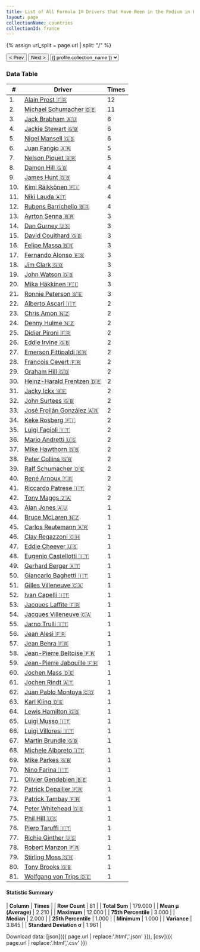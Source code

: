 ```yaml
---
title: List of All Formula 1® Drivers that Have Been in the Podium in France by Number of Times
layout: page
collectionName: countries
collectionId: france
---
```


{% assign url_split = page.url | split: "/" %}
<div id="collection-navigation">
<button onclick="selector.options[selector.selectedIndex-1].value && (window.location = selector.options[selector.selectedIndex-1].value);">&lt; Prev</button>
<button onclick="selector.options[selector.selectedIndex+1].value && (window.location = selector.options[selector.selectedIndex+1].value);">Next &gt;</button>
<select id="selector" onchange="this.options[this.selectedIndex].value && (window.location = this.options[this.selectedIndex].value);">
  {% for collectionId in site.data[page.collectionName].refs %}
    {% if collectionId == page.collectionId %}
      {% assign selected = "selected" %}
    {% else %}
      {% assign selected = "" %}
    {% endif %}
    {% assign profile = site.data[page.collectionName][collectionId].profile %}
    <option value="/f1/{{ page.collectionName }}/{{ collectionId }}/{{ url_split[4] }}" {{ selected }}>{{ profile.collection_name }}</option>
  {% endfor %}
</select>
</div>

<canvas id="chart" width="400" height="180"></canvas>
<script>
var data = {
    "datasets": [
        {
            "backgroundColor": [
                "#9C8E8D",
                "#9C8E8D",
                "#9C8E8D",
                "#9C8E8D",
                "#9C8E8D",
                "#9C8E8D",
                "#9C8E8D",
                "#9C8E8D",
                "#9C8E8D",
                "#9C8E8D",
                "#9C8E8D",
                "#9C8E8D",
                "#9C8E8D",
                "#9C8E8D",
                "#9C8E8D",
                "#9C8E8D",
                "#9C8E8D",
                "#9C8E8D",
                "#9C8E8D",
                "#9C8E8D",
                "#9C8E8D",
                "#9C8E8D",
                "#9C8E8D",
                "#9C8E8D",
                "#9C8E8D",
                "#9C8E8D",
                "#9C8E8D",
                "#9C8E8D",
                "#9C8E8D",
                "#9C8E8D",
                "#9C8E8D",
                "#9C8E8D",
                "#9C8E8D",
                "#9C8E8D",
                "#9C8E8D",
                "#9C8E8D",
                "#9C8E8D",
                "#9C8E8D",
                "#9C8E8D",
                "#9C8E8D",
                "#9C8E8D",
                "#9C8E8D",
                "#9C8E8D",
                "#9C8E8D",
                "#9C8E8D",
                "#9C8E8D",
                "#9C8E8D",
                "#9C8E8D",
                "#9C8E8D",
                "#9C8E8D",
                "#9C8E8D",
                "#9C8E8D",
                "#9C8E8D",
                "#9C8E8D",
                "#9C8E8D",
                "#9C8E8D",
                "#9C8E8D",
                "#9C8E8D",
                "#9C8E8D",
                "#9C8E8D",
                "#9C8E8D",
                "#9C8E8D",
                "#9C8E8D",
                "#9C8E8D",
                "#9C8E8D",
                "#9C8E8D",
                "#9C8E8D",
                "#9C8E8D",
                "#9C8E8D",
                "#9C8E8D",
                "#9C8E8D",
                "#9C8E8D",
                "#9C8E8D",
                "#9C8E8D",
                "#9C8E8D",
                "#9C8E8D",
                "#9C8E8D",
                "#9C8E8D",
                "#9C8E8D",
                "#9C8E8D",
                "#9C8E8D"
            ],
            "borderColor": [
                "#1D181E",
                "#1D181E",
                "#1D181E",
                "#1D181E",
                "#1D181E",
                "#1D181E",
                "#1D181E",
                "#1D181E",
                "#1D181E",
                "#1D181E",
                "#1D181E",
                "#1D181E",
                "#1D181E",
                "#1D181E",
                "#1D181E",
                "#1D181E",
                "#1D181E",
                "#1D181E",
                "#1D181E",
                "#1D181E",
                "#1D181E",
                "#1D181E",
                "#1D181E",
                "#1D181E",
                "#1D181E",
                "#1D181E",
                "#1D181E",
                "#1D181E",
                "#1D181E",
                "#1D181E",
                "#1D181E",
                "#1D181E",
                "#1D181E",
                "#1D181E",
                "#1D181E",
                "#1D181E",
                "#1D181E",
                "#1D181E",
                "#1D181E",
                "#1D181E",
                "#1D181E",
                "#1D181E",
                "#1D181E",
                "#1D181E",
                "#1D181E",
                "#1D181E",
                "#1D181E",
                "#1D181E",
                "#1D181E",
                "#1D181E",
                "#1D181E",
                "#1D181E",
                "#1D181E",
                "#1D181E",
                "#1D181E",
                "#1D181E",
                "#1D181E",
                "#1D181E",
                "#1D181E",
                "#1D181E",
                "#1D181E",
                "#1D181E",
                "#1D181E",
                "#1D181E",
                "#1D181E",
                "#1D181E",
                "#1D181E",
                "#1D181E",
                "#1D181E",
                "#1D181E",
                "#1D181E",
                "#1D181E",
                "#1D181E",
                "#1D181E",
                "#1D181E",
                "#1D181E",
                "#1D181E",
                "#1D181E",
                "#1D181E",
                "#1D181E",
                "#1D181E"
            ],
            "borderWidth": 1,
            "data": [
                12.0,
                11.0,
                6.0,
                6.0,
                6.0,
                5.0,
                5.0,
                4.0,
                4.0,
                4.0,
                4.0,
                4.0,
                3.0,
                3.0,
                3.0,
                3.0,
                3.0,
                3.0,
                3.0,
                3.0,
                3.0,
                2.0,
                2.0,
                2.0,
                2.0,
                2.0,
                2.0,
                2.0,
                2.0,
                2.0,
                2.0,
                2.0,
                2.0,
                2.0,
                2.0,
                2.0,
                2.0,
                2.0,
                2.0,
                2.0,
                2.0,
                2.0,
                1.0,
                1.0,
                1.0,
                1.0,
                1.0,
                1.0,
                1.0,
                1.0,
                1.0,
                1.0,
                1.0,
                1.0,
                1.0,
                1.0,
                1.0,
                1.0,
                1.0,
                1.0,
                1.0,
                1.0,
                1.0,
                1.0,
                1.0,
                1.0,
                1.0,
                1.0,
                1.0,
                1.0,
                1.0,
                1.0,
                1.0,
                1.0,
                1.0,
                1.0,
                1.0,
                1.0,
                1.0,
                1.0,
                1.0
            ],
            "label": "Times"
        }
    ],
    "labels": [
        "Alain Prost",
        "Michael Schumacher",
        "Jack Brabham",
        "Jackie Stewart",
        "Nigel Mansell",
        "Juan Fangio",
        "Nelson Piquet",
        "Damon Hill",
        "James Hunt",
        "Kimi Räikkönen",
        "Niki Lauda",
        "Rubens Barrichello",
        "Ayrton Senna",
        "Dan Gurney",
        "David Coulthard",
        "Felipe Massa",
        "Fernando Alonso",
        "Jim Clark",
        "John Watson",
        "Mika Häkkinen",
        "Ronnie Peterson",
        "Alberto Ascari",
        "Chris Amon",
        "Denny Hulme",
        "Didier Pironi",
        "Eddie Irvine",
        "Emerson Fittipaldi",
        "François Cevert",
        "Graham Hill",
        "Heinz-Harald Frentzen",
        "Jacky Ickx",
        "John Surtees",
        "José Froilán González",
        "Keke Rosberg",
        "Luigi Fagioli",
        "Mario Andretti",
        "Mike Hawthorn",
        "Peter Collins",
        "Ralf Schumacher",
        "René Arnoux",
        "Riccardo Patrese",
        "Tony Maggs",
        "Alan Jones",
        "Bruce McLaren",
        "Carlos Reutemann",
        "Clay Regazzoni",
        "Eddie Cheever",
        "Eugenio Castellotti",
        "Gerhard Berger",
        "Giancarlo Baghetti",
        "Gilles Villeneuve",
        "Ivan Capelli",
        "Jacques Laffite",
        "Jacques Villeneuve",
        "Jarno Trulli",
        "Jean Alesi",
        "Jean Behra",
        "Jean-Pierre Beltoise",
        "Jean-Pierre Jabouille",
        "Jochen Mass",
        "Jochen Rindt",
        "Juan Pablo Montoya",
        "Karl Kling",
        "Lewis Hamilton",
        "Luigi Musso",
        "Luigi Villoresi",
        "Martin Brundle",
        "Michele Alboreto",
        "Mike Parkes",
        "Nino Farina",
        "Olivier Gendebien",
        "Patrick Depailler",
        "Patrick Tambay",
        "Peter Whitehead",
        "Phil Hill",
        "Piero Taruffi",
        "Richie Ginther",
        "Robert Manzon",
        "Stirling Moss",
        "Tony Brooks",
        "Wolfgang von Trips"
    ]
};
var options = {
  legend: {
    display: false
  },
  scales: {
    xAxes: [{
      ticks: {
        beginAtZero: true,
        maxRotation: 180,
        display: window.innerWidth > 800
      }
    }],
    yAxes: [{
      ticks: {
        beginAtZero: true
      }
    }]
  },
  onResize: function(chart, size) {
    chart.options.scales.xAxes[0].ticks.display = size.width > 800;
  }
};
var chart = new Chart("chart", {
    data: data,
    type: 'bar',
    options: options
});
</script>



### Data Table

| # | Driver | Times |
|--|--|--|
| 1. | [Alain Prost 🇫🇷](/f1/drivers/prost) | 12 |
| 2. | [Michael Schumacher 🇩🇪](/f1/drivers/michael_schumacher) | 11 |
| 3. | [Jack Brabham 🇦🇺](/f1/drivers/jack_brabham) | 6 |
| 4. | [Jackie Stewart 🇬🇧](/f1/drivers/stewart) | 6 |
| 5. | [Nigel Mansell 🇬🇧](/f1/drivers/mansell) | 6 |
| 6. | [Juan Fangio 🇦🇷](/f1/drivers/fangio) | 5 |
| 7. | [Nelson Piquet 🇧🇷](/f1/drivers/piquet) | 5 |
| 8. | [Damon Hill 🇬🇧](/f1/drivers/damon_hill) | 4 |
| 9. | [James Hunt 🇬🇧](/f1/drivers/hunt) | 4 |
| 10. | [Kimi Räikkönen 🇫🇮](/f1/drivers/raikkonen) | 4 |
| 11. | [Niki Lauda 🇦🇹](/f1/drivers/lauda) | 4 |
| 12. | [Rubens Barrichello 🇧🇷](/f1/drivers/barrichello) | 4 |
| 13. | [Ayrton Senna 🇧🇷](/f1/drivers/senna) | 3 |
| 14. | [Dan Gurney 🇺🇸](/f1/drivers/gurney) | 3 |
| 15. | [David Coulthard 🇬🇧](/f1/drivers/coulthard) | 3 |
| 16. | [Felipe Massa 🇧🇷](/f1/drivers/massa) | 3 |
| 17. | [Fernando Alonso 🇪🇸](/f1/drivers/alonso) | 3 |
| 18. | [Jim Clark 🇬🇧](/f1/drivers/clark) | 3 |
| 19. | [John Watson 🇬🇧](/f1/drivers/watson) | 3 |
| 20. | [Mika Häkkinen 🇫🇮](/f1/drivers/hakkinen) | 3 |
| 21. | [Ronnie Peterson 🇸🇪](/f1/drivers/peterson) | 3 |
| 22. | [Alberto Ascari 🇮🇹](/f1/drivers/ascari) | 2 |
| 23. | [Chris Amon 🇳🇿](/f1/drivers/amon) | 2 |
| 24. | [Denny Hulme 🇳🇿](/f1/drivers/hulme) | 2 |
| 25. | [Didier Pironi 🇫🇷](/f1/drivers/pironi) | 2 |
| 26. | [Eddie Irvine 🇬🇧](/f1/drivers/irvine) | 2 |
| 27. | [Emerson Fittipaldi 🇧🇷](/f1/drivers/emerson_fittipaldi) | 2 |
| 28. | [François Cevert 🇫🇷](/f1/drivers/cevert) | 2 |
| 29. | [Graham Hill 🇬🇧](/f1/drivers/hill) | 2 |
| 30. | [Heinz-Harald Frentzen 🇩🇪](/f1/drivers/frentzen) | 2 |
| 31. | [Jacky Ickx 🇧🇪](/f1/drivers/ickx) | 2 |
| 32. | [John Surtees 🇬🇧](/f1/drivers/surtees) | 2 |
| 33. | [José Froilán González 🇦🇷](/f1/drivers/gonzalez) | 2 |
| 34. | [Keke Rosberg 🇫🇮](/f1/drivers/keke_rosberg) | 2 |
| 35. | [Luigi Fagioli 🇮🇹](/f1/drivers/fagioli) | 2 |
| 36. | [Mario Andretti 🇺🇸](/f1/drivers/mario_andretti) | 2 |
| 37. | [Mike Hawthorn 🇬🇧](/f1/drivers/hawthorn) | 2 |
| 38. | [Peter Collins 🇬🇧](/f1/drivers/collins) | 2 |
| 39. | [Ralf Schumacher 🇩🇪](/f1/drivers/ralf_schumacher) | 2 |
| 40. | [René Arnoux 🇫🇷](/f1/drivers/arnoux) | 2 |
| 41. | [Riccardo Patrese 🇮🇹](/f1/drivers/patrese) | 2 |
| 42. | [Tony Maggs 🇿🇦](/f1/drivers/maggs) | 2 |
| 43. | [Alan Jones 🇦🇺](/f1/drivers/jones) | 1 |
| 44. | [Bruce McLaren 🇳🇿](/f1/drivers/mclaren) | 1 |
| 45. | [Carlos Reutemann 🇦🇷](/f1/drivers/reutemann) | 1 |
| 46. | [Clay Regazzoni 🇨🇭](/f1/drivers/regazzoni) | 1 |
| 47. | [Eddie Cheever 🇺🇸](/f1/drivers/cheever) | 1 |
| 48. | [Eugenio Castellotti 🇮🇹](/f1/drivers/castellotti) | 1 |
| 49. | [Gerhard Berger 🇦🇹](/f1/drivers/berger) | 1 |
| 50. | [Giancarlo Baghetti 🇮🇹](/f1/drivers/baghetti) | 1 |
| 51. | [Gilles Villeneuve 🇨🇦](/f1/drivers/gilles_villeneuve) | 1 |
| 52. | [Ivan Capelli 🇮🇹](/f1/drivers/capelli) | 1 |
| 53. | [Jacques Laffite 🇫🇷](/f1/drivers/laffite) | 1 |
| 54. | [Jacques Villeneuve 🇨🇦](/f1/drivers/villeneuve) | 1 |
| 55. | [Jarno Trulli 🇮🇹](/f1/drivers/trulli) | 1 |
| 56. | [Jean Alesi 🇫🇷](/f1/drivers/alesi) | 1 |
| 57. | [Jean Behra 🇫🇷](/f1/drivers/behra) | 1 |
| 58. | [Jean-Pierre Beltoise 🇫🇷](/f1/drivers/beltoise) | 1 |
| 59. | [Jean-Pierre Jabouille 🇫🇷](/f1/drivers/jabouille) | 1 |
| 60. | [Jochen Mass 🇩🇪](/f1/drivers/mass) | 1 |
| 61. | [Jochen Rindt 🇦🇹](/f1/drivers/rindt) | 1 |
| 62. | [Juan Pablo Montoya 🇨🇴](/f1/drivers/montoya) | 1 |
| 63. | [Karl Kling 🇩🇪](/f1/drivers/kling) | 1 |
| 64. | [Lewis Hamilton 🇬🇧](/f1/drivers/hamilton) | 1 |
| 65. | [Luigi Musso 🇮🇹](/f1/drivers/musso) | 1 |
| 66. | [Luigi Villoresi 🇮🇹](/f1/drivers/villoresi) | 1 |
| 67. | [Martin Brundle 🇬🇧](/f1/drivers/brundle) | 1 |
| 68. | [Michele Alboreto 🇮🇹](/f1/drivers/alboreto) | 1 |
| 69. | [Mike Parkes 🇬🇧](/f1/drivers/parkes) | 1 |
| 70. | [Nino Farina 🇮🇹](/f1/drivers/farina) | 1 |
| 71. | [Olivier Gendebien 🇧🇪](/f1/drivers/gendebien) | 1 |
| 72. | [Patrick Depailler 🇫🇷](/f1/drivers/depailler) | 1 |
| 73. | [Patrick Tambay 🇫🇷](/f1/drivers/tambay) | 1 |
| 74. | [Peter Whitehead 🇬🇧](/f1/drivers/whitehead) | 1 |
| 75. | [Phil Hill 🇺🇸](/f1/drivers/phil_hill) | 1 |
| 76. | [Piero Taruffi 🇮🇹](/f1/drivers/taruffi) | 1 |
| 77. | [Richie Ginther 🇺🇸](/f1/drivers/ginther) | 1 |
| 78. | [Robert Manzon 🇫🇷](/f1/drivers/manzon) | 1 |
| 79. | [Stirling Moss 🇬🇧](/f1/drivers/moss) | 1 |
| 80. | [Tony Brooks 🇬🇧](/f1/drivers/brooks) | 1 |
| 81. | [Wolfgang von Trips 🇩🇪](/f1/drivers/trips) | 1 |

#### Statistic Summary

| **Column** | **Times** |
| **Row Count** | 81 |
| **Total Sum** | 179.000 |
| **Mean μ (Average)** | 2.210 |
| **Maximum** | 12.000 |
| **75th Percentile** | 3.000 |
| **Median** | 2.000 |
| **25th Percentile** | 1.000 |
| **Minimum** | 1.000 |
| **Variance** | 3.845 |
| **Standard Deviation σ** | 1.961 |

Download data: [json]({{ page.url | replace:'.html','.json' }}), [csv]({{ page.url | replace:'.html','.csv' }})
